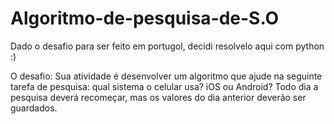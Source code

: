 # Algoritmo-de-pesquisa-de-S.O
Dado o desafio para ser feito em portugol, decidi resolvelo aqui com python :)

O desafio:
Sua atividade é desenvolver um algoritmo que ajude na seguinte tarefa de pesquisa: qual sistema o celular usa? iOS ou Android? Todo dia a pesquisa deverá recomeçar, mas os valores do dia anterior deverão ser guardados.
